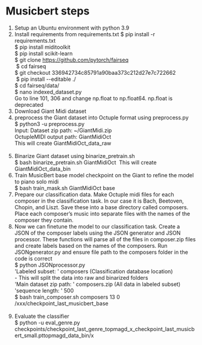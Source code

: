 # Musicbert steps
1. Setup an Ubuntu environment with python 3.9
2. Install requirements from requirements.txt $ pip install -r requirements.txt <br>
   $ pip install miditoolkit <br>
   $ pip install scikit-learn  <br>
   $ git clone https://github.com/pytorch/fairseq <br>
    $ cd fairseq<br>
   $ git checkout 336942734c85791a90baa373c212d27e7c722662<br>
    $ pip install --editable ./<br>
   $ cd fairseq/data/<br>
   $ nano indexed_dataset.py <br>
     Go to line 101, 306 and change np.float to np.float64. np.float is deprecated<br>
4. Download Giant Midi dataset
5. preprocess the Giant dataset into Octuple format using preprocess.py<br>
   $ python3 -u preprocess.py<br>
   Input: Dataset zip path: ~/GiantMidi.zip<br>
   OctupleMIDI output path: GiantMidiOct<br>
    This will create GiantMidiOct_data_raw<br><br>
7. Binarize Giant dataset using binarize_pretrain.sh<br>
   $ bash binarize_pretrain.sh GiantMidiOct      This will create GiantMidiOct_data_bin<br>
9. Train MusicBert base model checkpoint on the Giant to refine the model to piano solo midi<br>
    $ bash train_mask.sh GiantMidiOct base<br>
11. Prepare our classification data. Make Octuple midi files for each composer in the classification task. In our case it is Bach, Beetoven, Chopin, and Liszt. Save these into a base directory called composers. Place each composer’s music into separate files with the names of the composer they contain.<br>
12. Now we can finetune the model to our classification task. Create a JSON of the composer labels using the JSON generator and JSON processor. These functions will parse all of the files in composer.zip files and create labels based on the names of the composers. Run JSONgenerator.py and ensure file path to the composers folder in the code is correct<br>
    $ python JSONprocessor.py<br>
    'Labeled subset: ' composers (Classification database location)<br>
         - This will split the data into raw and binarized folders<br>
    'Main dataset zip path: ' composers.zip (All data in labeled subset)<br>
    'sequence length: ' 500<br>
    $ bash train_composer.sh composers 13 0 /xxx/checkpoint_last_musicbert_base<br><br>
14. Evaluate the classifier<br>
    $ python -u eval_genre.py checkpoints/checkpoint_last_genre_topmagd_x_checkpoint_last_musicbert_small.pttopmagd_data_bin/x
